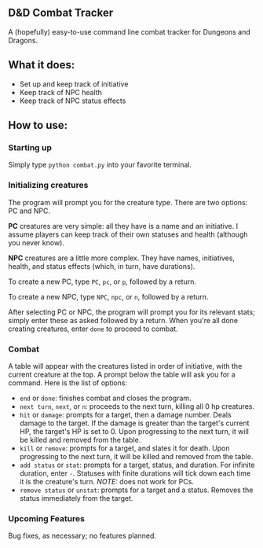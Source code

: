 ## D&D Combat Tracker

A (hopefully) easy-to-use command line combat tracker for Dungeons and Dragons.

## What it does:

- Set up and keep track of initiative
- Keep track of NPC health
- Keep track of NPC status effects

## How to use:

### Starting up

Simply type `python combat.py` into your favorite terminal.

### Initializing creatures

The program will prompt you for the creature type. There are two options: PC and NPC.

**PC** creatures are very simple: all they have is a name and an initiative. I assume players can keep track of their own statuses and health (although you never know).

**NPC** creatures are a little more complex. They have names, initiatives, health, and status effects (which, in turn, have durations).

To create a new PC, type `PC`, `pc`, or `p`, followed by a return.

To create a new NPC, type `NPC`, `npc`, or `n`, followed by a return.

After selecting PC or NPC, the program will prompt you for its relevant stats; simply enter these as asked followed by a return. When you're all done creating creatures, enter `done` to proceed to combat.

### Combat

A table will appear with the creatures listed in order of initiative, with the current creature at the top. A prompt below the table will ask you for a command. Here is the list of options:

- `end` or `done`: finishes combat and closes the program.
- `next turn`, `next`, or `n`: proceeds to the next turn, killing all 0 hp creatures.
- `hit` or `damage`: prompts for a target, then a damage number. Deals damage to the target. If the damage is greater than the target's current HP, the target's HP is set to 0. Upon progressing to the next turn, it will be killed and removed from the table.
- `kill` or `remove`: prompts for a target, and slates it for death. Upon progressing to the next turn, it will be killed and removed from the table.
- `add status` or `stat`: prompts for a target, status, and duration. For infinite duration, enter `-`. Statuses with finite durations will tick down each time it is the creature's turn. *NOTE:* does not work for PCs.
- `remove status` or `unstat`: prompts for a target and a status. Removes the status immediately from the target.

### Upcoming Features

Bug fixes, as necessary; no features planned.
